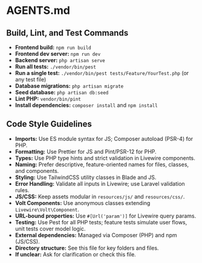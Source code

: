 # AGENTS.md

## Build, Lint, and Test Commands
- **Frontend build:** `npm run build`
- **Frontend dev server:** `npm run dev`
- **Backend server:** `php artisan serve`
- **Run all tests:** `./vendor/bin/pest`
- **Run a single test:** `./vendor/bin/pest tests/Feature/YourTest.php` (or any test file)
- **Database migrations:** `php artisan migrate`
- **Seed database:** `php artisan db:seed`
- **Lint PHP:** `vendor/bin/pint`
- **Install dependencies:** `composer install` and `npm install`

## Code Style Guidelines
- **Imports:** Use ES module syntax for JS; Composer autoload (PSR-4) for PHP.
- **Formatting:** Use Prettier for JS and Pint/PSR-12 for PHP.
- **Types:** Use PHP type hints and strict validation in Livewire components.
- **Naming:** Prefer descriptive, feature-oriented names for files, classes, and components.
- **Styling:** Use TailwindCSS utility classes in Blade and JS.
- **Error Handling:** Validate all inputs in Livewire; use Laravel validation rules.
- **JS/CSS:** Keep assets modular in `resources/js/` and `resources/css/`.
- **Volt Components:** Use anonymous classes extending `Livewire\Volt\Component`.
- **URL-bound properties:** Use `#[Url('param')]` for Livewire query params.
- **Testing:** Use Pest for all PHP tests; feature tests simulate user flows, unit tests cover model logic.
- **External dependencies:** Managed via Composer (PHP) and npm (JS/CSS).
- **Directory structure:** See this file for key folders and files.
- **If unclear:** Ask for clarification or check this file.
